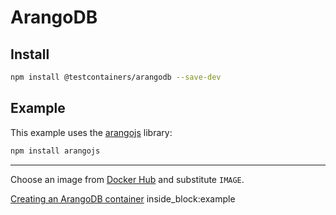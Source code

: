 # ArangoDB

## Install

```bash
npm install @testcontainers/arangodb --save-dev
```

## Example

This example uses the [arangojs](https://www.npmjs.com/package/arangojs/v/6.0.0-alpha.0) library:

```bash
npm install arangojs
```

---

Choose an image from [Docker Hub](https://hub.docker.com/_/arangodb) and substitute `IMAGE`.

<!--codeinclude-->
[Creating an ArangoDB container](../../packages/modules/arangodb/src/arangodb-container.test.ts) inside_block:example
<!--/codeinclude-->

